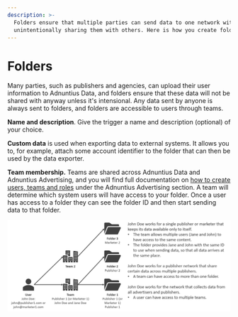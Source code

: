 ```yaml
---
description: >-
  Folders ensure that multiple parties can send data to one network without
  unintentionally sharing them with others. Here is how you create folders.
---
```


# Folders

Many parties, such as publishers and agencies, can upload their user information to Adnuntius Data, and folders ensure that these data will not be shared with anyway unless it's intensional. Any data sent by anyone is always sent to folders, and folders are accessible to users through teams.

**Name and description**. Give the trigger a name and description \(optional\) of your choice.

**Custom data** is used when exporting data to external systems. It allows you to, for example, attach some account identifier to the folder that can then be used by the data exporter.

**Team membership.** Teams are shared across Adnuntius Data and Adnuntius Advertising, and you will find full documentation on [how to create users, teams and roles](../../../adnuntius-advertising/admin-ui/admin/users-teams-and-roles.md) under the Adnuntius Advertising section. A team will determine which system users will have access to your folder. Once a user has access to a folder they can see the folder ID and then start sending data to that folder. 

![Users, teams and folders support multiple scenarios of data ownership and sharing.](../../../.gitbook/assets/users-teams-folders.png)


